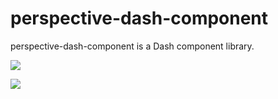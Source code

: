 # perspective-dash-component

perspective-dash-component is a Dash component library.

![](https://raw.githubusercontent.com/timkpaine/perspective-dash-component/master/docs/img/example.png)

![](https://raw.githubusercontent.com/timkpaine/perspective-dash-component/master/docs/img/example2.png)
